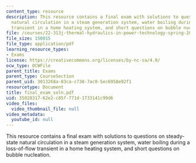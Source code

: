 ```yaml
---
content_type: resource
description: This resource contains a final exam with solutions to questions on steady-state
  natural circulation in a steam generation system, water boiling during a loss-of-flow
  transient in a home heating system, and short questions on bubble nucleation.
file: /courses/22-313j-thermal-hydraulics-in-power-technology-spring-2007/3502831762e2c85f771d1733141c99d6_final_exam_soln.pdf
file_size: 158015
file_type: application/pdf
learning_resource_types:
- Exams
license: https://creativecommons.org/licenses/by-nc-sa/4.0/
ocw_type: OCWFile
parent_title: Exams
parent_type: CourseSection
parent_uid: 3013268a-83ca-c738-7ac0-5ec6958e92f1
resourcetype: Document
title: final_exam_soln.pdf
uid: 35028317-62e2-c85f-771d-1733141c99d6
video_files:
  video_thumbnail_file: null
video_metadata:
  youtube_id: null
---
```

This resource contains a final exam with solutions to questions on steady-state natural circulation in a steam generation system, water boiling during a loss-of-flow transient in a home heating system, and short questions on bubble nucleation.